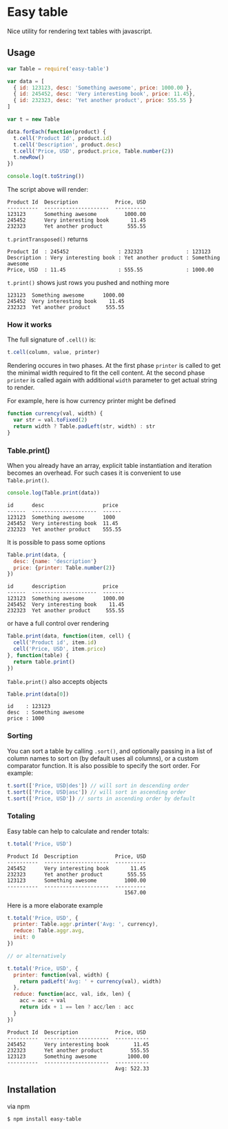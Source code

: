 # Easy table

Nice utility for rendering text tables with javascript.

## Usage

```javascript
var Table = require('easy-table')

var data = [
  { id: 123123, desc: 'Something awesome', price: 1000.00 },
  { id: 245452, desc: 'Very interesting book', price: 11.45},
  { id: 232323, desc: 'Yet another product', price: 555.55 }
]

var t = new Table

data.forEach(function(product) {
  t.cell('Product Id', product.id)
  t.cell('Description', product.desc)
  t.cell('Price, USD', product.price, Table.number(2))
  t.newRow()
})

console.log(t.toString())
```

The script above will render:

```
Product Id  Description            Price, USD
----------  ---------------------  ----------
123123      Something awesome         1000.00
245452      Very interesting book       11.45
232323      Yet another product        555.55
```

`t.printTransposed()` returns

```
Product Id  : 245452                : 232323              : 123123
Description : Very interesting book : Yet another product : Something awesome
Price, USD  : 11.45                 : 555.55              : 1000.00
```

`t.print()` shows just rows you pushed and nothing more

```
123123  Something awesome      1000.00
245452  Very interesting book    11.45
232323  Yet another product     555.55
```

### How it works

The full signature of `.cell()` is:

```javascript
t.cell(column, value, printer)
```

Rendering occures in two phases. At the first phase `printer`
is called to get the minimal width required to fit the cell content.
At the second phase `printer` is called again with
additional `width` parameter to get actual string to render.

For example, here is how currency printer might be defined

``` javascript
function currency(val, width) {
  var str = val.toFixed(2)
  return width ? Table.padLeft(str, width) : str
}
```

### Table.print()

When you already have an array, explicit table instantiation and iteration
becomes an overhead. For such cases it is convenient to use `Table.print()`.

``` javascript
console.log(Table.print(data))
```

```
id      desc                   price
------  ---------------------  ------
123123  Something awesome      1000
245452  Very interesting book  11.45
232323  Yet another product    555.55
```

It is possible to pass some options

``` javascript
Table.print(data, {
  desc: {name: 'description'}
  price: {printer: Table.number(2)}
})
```

```
id      description            price
------  ---------------------  -------
123123  Something awesome      1000.00
245452  Very interesting book    11.45
232323  Yet another product     555.55
```

or have a full control over rendering

``` javascript
Table.print(data, function(item, cell) {
  cell('Product id', item.id)
  cell('Price, USD', item.price)
}, function(table) {
  return table.print()
})
```

`Table.print()` also accepts objects

``` javascript
Table.print(data[0])
```

```
id    : 123123
desc  : Something awesome
price : 1000
```

### Sorting

You can sort a table by calling `.sort()`, and optionally passing in a list of
column names to sort on (by default uses all columns), or a custom comparator
function. It is also possible to specify the sort order. For example:

``` javascript
t.sort(['Price, USD|des']) // will sort in descending order
t.sort(['Price, USD|asc']) // will sort in ascending order
t.sort(['Price, USD']) // sorts in ascending order by default
```

### Totaling

Easy table can help to calculate and render totals:

``` javascript
t.total('Price, USD')
```

```
Product Id  Description            Price, USD
----------  ---------------------  ----------
245452      Very interesting book       11.45
232323      Yet another product        555.55
123123      Something awesome         1000.00
----------  ---------------------  ----------
                                      1567.00
```

Here is a more elaborate example

```javascript
t.total('Price, USD', {
  printer: Table.aggr.printer('Avg: ', currency),
  reduce: Table.aggr.avg,
  init: 0
})

// or alternatively

t.total('Price, USD', {
  printer: function(val, width) {
    return padLeft('Avg: ' + currency(val), width)
  },
  reduce: function(acc, val, idx, len) {
    acc = acc + val
    return idx + 1 == len ? acc/len : acc
  }
})
```

```
Product Id  Description            Price, USD
----------  ---------------------  -----------
245452      Very interesting book        11.45
232323      Yet another product         555.55
123123      Something awesome          1000.00
----------  ---------------------  -----------
                                   Avg: 522.33
```

## Installation

via npm

```
$ npm install easy-table
```
